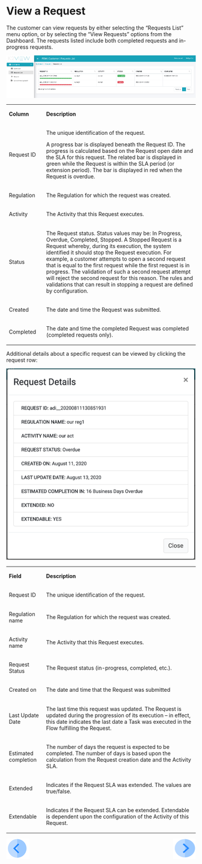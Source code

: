 # View a Request

The customer can view requests by either selecting the “Requests List” menu option, or by selecting the “View Requests” options from the Dashboard. The requests listed include both completed requests and in-progress requests.

 ![image](/articles/DPM/images/Figure_38_Customer_views_requests.png)

<table width="594">
<tbody>
<tr>
<td width="103">
<p><strong>Column</strong></p>
</td>
<td width="491">
<p><strong>Description</strong></p>
</td>
</tr>
<tr>
<td width="103">
<p>Request ID</p>
</td>
<td width="491">
<p>The unique identification of the request.</p>
<p>A progress bar is displayed beneath the Request ID. The progress is calculated based on the Request open date and the SLA for this request. The related bar is displayed in green while the Request is within the SLA period (or extension period). The bar is displayed in red when the Request is overdue.
</p>
</td>
</tr>
<tr>
<td width="100">
<p>Regulation</p>
</td>
<td width="800">
<p>The Regulation for which the request was created.</p>
</td>
</tr>
<tr>
<td width="100">
<p>Activity</p>
</td>
<td width="800">
<p>The Activity that this Request executes.</p>
</td>
</tr>
<tr>
<td width="100">
<p>Status</p>
</td>
<td width="800">
<p>The Request status. Status values may be: In Progress, Overdue, Completed, Stopped. A Stopped Request is a Request whereby, during its execution, the system identified it should stop the Request execution. For example, a customer attempts to open a second request that is equal to the first request while the first request is in progress. The validation of such a second request attempt will reject the second request for this reason. The rules and validations that can result in stopping a request are defined by configuration.</p>
</td>
</tr>
<tr>
<td width="100">
<p>Created</p>
</td>
<td width="800">
<p>The date and time the Request was submitted.</p>
</td>
</tr>
<tr>
<td width="100">
<p>Completed</p>
</td>
<td width="800">
<p>The date and time the completed Request was completed (completed requests only).</p>
</td>
</tr>
</tbody>
</table>


Additional details about a specific request can be viewed by clicking the request row:

 ![image](/articles/DPM/images/Figure_39_Customer_Requests_details.png)

<table>
<tbody>
<tr>
<td width="100">
<p><strong>Field</strong></p>
</td>
<td width="800">
<p><strong>Description</strong></p>
</td>
</tr>
<tr>
<td width="100">
<p>Request ID</p>
</td>
<td width="800">
<p>The unique identification of the request.</p>
</td>
</tr>
<tr>
<td width="100">
<p>Regulation name</p>
</td>
<td width="800">
<p>The Regulation for which the request was created.</p>
</td>
</tr>
<tr>
<td width="100">
<p>Activity name</p>
</td>
<td width="800">
<p>The Activity that this Request executes.</p>
</td>
</tr>
<tr>
<td width="100">
<p>Request Status</p>
</td>
<td width="800">
<p>The Request status (in-progress, completed, etc.).</p>
</td>
</tr>
<tr>
<td width="100">
<p>Created on</p>
</td>
<td width="800">
<p>The date and time that the Request was submitted</p>
</td>
</tr>
<tr>
<td width="100">
<p>Last Update Date</p>
</td>
<td width="800">
<p>The last time this request was updated. The Request is updated during the progression of its execution – in effect, this date indicates the last date a Task was executed in the Flow fulfilling the Request.</p>
</td>
</tr>
<tr>
<td width="100">
<p>Estimated completion</p>
</td>
<td width="800">
<p>The number of days the request is expected to be completed. The number of days is based upon the calculation from the Request creation date and the Activity SLA. </p>
</td>
</tr>
<tr>
<td width="100">
<p>Extended</p>
</td>
<td width="800">
<p>Indicates if the Request SLA was extended. The values are true/false.</p>
</td>
</tr>
<tr>
<td width="100">
<p>Extendable</p>
</td>
<td width="800">
<p>Indicates if the Request SLA can be extended. Extendable is dependent upon the configuration of the Activity of this Request.</p>
</td>
</tr>
</tbody>
</table>


[![Previous](/articles/DPM/images/Previous.png)](/articles/DPM/04_Customer_Direct_Requests/03_Customer_Direct_Requests_Submit.md)[<img align="right" width="60" height="54" src="/articles/DPM/images/Next.png">](/articles/DPM/04_Customer_Direct_Requests/05_Customer_Direct_Requests_APIs.md)

